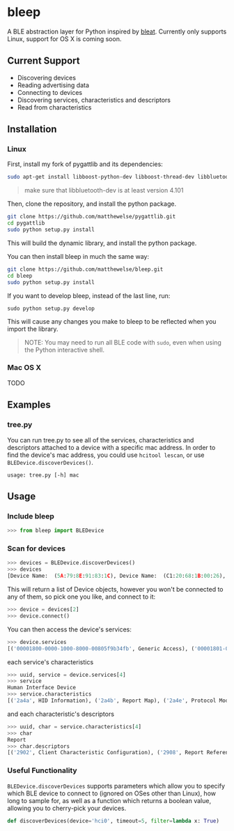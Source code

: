 # bleep

A BLE abstraction layer for Python inspired by [bleat](https://github.com/thegecko/bleat). Currently only supports Linux, support for OS X is coming soon.

## Current Support

* Discovering devices
* Reading advertising data
* Connecting to devices
* Discovering services, characteristics and descriptors
* Read from characteristics

## Installation

### Linux

First, install my fork of pygattlib and its dependencies:

```bash
sudo apt-get install libboost-python-dev libboost-thread-dev libbluetooth-dev libglib2.0-dev python-dev
```

> make sure that libbluetooth-dev is at least version 4.101

Then, clone the repository, and install the python package.

```bash
git clone https://github.com/matthewelse/pygattlib.git
cd pygattlib
sudo python setup.py install
```

This will build the dynamic library, and install the python package.

You can then install bleep in much the same way:

```bash
git clone https://github.com/matthewelse/bleep.git
cd bleep
sudo python setup.py install
```

If you want to develop bleep, instead of the last line, run:

```
sudo python setup.py develop
```

This will cause any changes you make to bleep to be reflected when you import the library.

> NOTE: You may need to run all BLE code with `sudo`, even when using the Python interactive shell.

### Mac OS X

TODO

## Examples

### tree.py

You can run tree.py to see all of the services, characteristics and descriptors attached to a device with a specific mac address. In order to find the device's mac address, you could use `hcitool lescan`, or use `BLEDevice.discoverDevices()`.

```
usage: tree.py [-h] mac
```

## Usage

### Include bleep

```python
>>> from bleep import BLEDevice
```

### Scan for devices

```python
>>> devices = BLEDevice.discoverDevices()
>>> devices
[Device Name:  (5A:79:8E:91:83:1C), Device Name:  (C1:20:68:1B:00:26), Device Name: BLE Keyboard (C9:E8:56:3B:4D:B1), Device Name:  (4C:25:F5:C2:E6:61), Device Name:  (60:03:08:B2:47:F1), Device Name:  (C1:62:3A:1D:00:14)]
```

This will return a list of Device objects, however you won't be connected to any of them, so pick one you like, and connect to it:

```python
>>> device = devices[2]
>>> device.connect()
```

You can then access the device's services:

```python
>>> device.services
[('00001800-0000-1000-8000-00805f9b34fb', Generic Access), ('00001801-0000-1000-8000-00805f9b34fb', Generic Attribute), ('0000180a-0000-1000-8000-00805f9b34fb', Device Information), ('0000180f-0000-1000-8000-00805f9b34fb', Battery Service), ('00001812-0000-1000-8000-00805f9b34fb', Human Interface Device)]
```

each service's characteristics

```python
>>> uuid, service = device.services[4]
>>> service
Human Interface Device
>>> service.characteristics
[('2a4a', HID Information), ('2a4b', Report Map), ('2a4e', Protocol Mode), ('2a4c', HID Control Point), ('2a4d', Report), ('2a4d', Report)]
```

and each characteristic's descriptors

```python
>>> uuid, char = service.characteristics[4]
>>> char
Report
>>> char.descriptors
[('2902', Client Characteristic Configuration), ('2908', Report Reference)]
```

### Useful Functionality

`BLEDevice.discoverDevices` supports parameters which allow you to specify which BLE device to connect to (ignored on OSes other than Linux), how long to sample for, as well as a function which returns a boolean value, allowing you to cherry-pick your devices.

```python
def discoverDevices(device='hci0', timeout=5, filter=lambda x: True)
```
